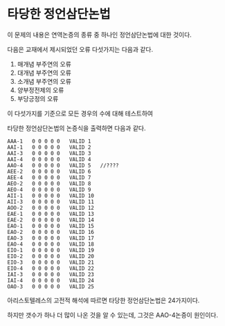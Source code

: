 # 타당한 정언삼단논법

이 문제의 내용은 연역논증의 종류 중 하나인 정언삼단논법에 대한 것이다.

다음은 교재에서 제시되었던 오류 다섯가지는 다음과 같다.

1. 매개념 부주연의 오류
2. 대개념 부주연의 오류
3. 소개념 부주연의 오류
4. 양부정전제의 오류
5. 부당긍정의 오류

이 다섯가지를 기준으로 모든 경우의 수에 대해 테스트하여

타당한 정언삼단논법의 논증식을 출력하면 다음과 같다.

```
AAA-1   0 0 0 0 0   VALID 1
AAI-1   0 0 0 0 0   VALID 2
AAI-3   0 0 0 0 0   VALID 3
AAI-4   0 0 0 0 0   VALID 4
AAO-4   0 0 0 0 0   VALID 5   //????
AEE-2   0 0 0 0 0   VALID 6
AEE-4   0 0 0 0 0   VALID 7
AEO-2   0 0 0 0 0   VALID 8
AEO-4   0 0 0 0 0   VALID 9
AII-1   0 0 0 0 0   VALID 10
AII-3   0 0 0 0 0   VALID 11
AOO-2   0 0 0 0 0   VALID 12
EAE-1   0 0 0 0 0   VALID 13
EAE-2   0 0 0 0 0   VALID 14
EAO-1   0 0 0 0 0   VALID 15
EAO-2   0 0 0 0 0   VALID 16
EAO-3   0 0 0 0 0   VALID 17
EAO-4   0 0 0 0 0   VALID 18
EIO-1   0 0 0 0 0   VALID 19
EIO-2   0 0 0 0 0   VALID 20
EIO-3   0 0 0 0 0   VALID 21
EIO-4   0 0 0 0 0   VALID 22
IAI-3   0 0 0 0 0   VALID 23
IAI-4   0 0 0 0 0   VALID 24
OAO-3   0 0 0 0 0   VALID 25
```

아리스토텔레스의 고전적 해석에 따르면 타당한 정언삼단논법은 24가지이다.

하지만 갯수가 하나 더 많이 나온 것을 알 수 있는데, 그것은 AAO-4논증이 원인이다.

